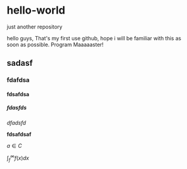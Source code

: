 # hello-world
just another repository


hello guys,
That's my first use github, hope i will be familiar with this as soon as possible. Program Maaaaaster!


## sadasf

### fdafdsa

#### fdsafdsa

##### fdasfds

*dfadsfd*

**fdsafdsaf**

$a \in C$

$\int^\infty_f f(x)dx$

